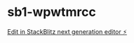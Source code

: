 # sb1-wpwtmrcc

[Edit in StackBlitz next generation editor ⚡️](https://stackblitz.com/~/github.com/MBHorne/sb1-wpwtmrcc)